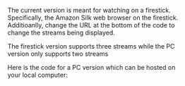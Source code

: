 The current version is meant for watching on a firestick. Specifically, the Amazon Silk web browser on the firestick. 
Additioanlly, change the URL at the bottom of the code to change the streams being displayed. 

The firestick version supports three streams while the PC version only supports two streams

Here is the code for a PC version which can be hosted on your local computer:

<!DOCTYPE html>
<html lang="en">
<head>
    <meta charset="UTF-8">
    <meta name="viewport" content="width=device-width, initial-scale=1.0">
    <title>Football Split-Screen Streaming</title>
    <style>
        * {
            margin: 0;
            padding: 0;
            box-sizing: border-box;
        }

        body {
            font-family: 'Arial', sans-serif;
            background-color: #1a1a1a;
            color: rgb(0, 132, 255);
            display: flex;
            flex-direction: column;
            min-height: 100vh;
            overflow: hidden;
        }

        .title-container {
            display: flex;
            justify-content: space-between;
            width: 100%;
            padding: 10px 20px;
        }

        .container {
            display: flex;
            width: 100%;
            height: 100%;
            margin-top: 225px;
        }

        .video-frame {
            flex: 1;
            height: 100%;
            background-color: #1a1a1a;
            overflow: hidden;
        }

        .video-frame video {
            width: 100%;
            height: 100%;
            object-fit: cover;
        }

        .separator {
            position: absolute;
            top: 0;
            left: 50%;
            width: 6px;
            height: 1000vh;
            background-color: rgb(0, 132, 255);
            transform: translateX(-50%);
            z-index: 0;
        }

    </style>
</head>
<body>

    <div class="container">
        <div class="video-frame">
            <video id="video1" controls></video>
        </div>
        <div class="separator"></div>
        <div class="video-frame">
            <video id="video2" controls></video>
        </div>
    </div>

    <script src="https://cdn.jsdelivr.net/npm/hls.js@latest"></script>
    <script>
        function initializeVideo(videoId, streamUrl) {
            const video = document.getElementById(videoId);
            if (Hls.isSupported()) {
                const hls = new Hls({
                    maxBufferLength: 60,
                    maxMaxBufferLength: 120
                });
                hls.loadSource(streamUrl);
                hls.attachMedia(video);
                hls.on(Hls.Events.MANIFEST_PARSED, () => video.play());
            } else if (video.canPlayType('application/vnd.apple.mpegurl')) {
                video.src = streamUrl;
                video.addEventListener('loadedmetadata', () => video.play());
            }
        }

        initializeVideo('video1', 'https://main.clmbosean.space/playlist/26584/main.clmbosean.space/caxi.m3u8'); //CHANGE FOR DIFFERENT STREAM 
        initializeVideo('video2', 'https://main.clmbosean.space/playlist/25608/main.clmbosean.space/caxi.m3u8'); //CHANGE FOR DIFFERENT STREAM 


        //MIGHT NEED TO RUN THIS: 
        //1. cd "C:/Users/jonat/OneDrive/Desktop/Code/HtmlRandom/"
        //2. python -m http.server 8000

        
    </script>
</body>
</html>
